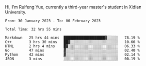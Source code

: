 Hi, I'm Ruifeng Yue, currently a third-year master's student in Xidian University.

<!--
**yrf105/yrf105** is a ✨ _special_ ✨ repository because its `README.md` (this file) appears on your GitHub profile.

Here are some ideas to get you started:

- 🔭 I’m currently working on ...
- 🌱 I’m currently learning ...
- 👯 I’m looking to collaborate on ...
- 🤔 I’m looking for help with ...
- 💬 Ask me about ...
- 📫 How to reach me: ...
- 😄 Pronouns: ...
- ⚡ Fun fact: ...
-->

<!--START_SECTION:waka-->

```text
From: 30 January 2023 - To: 06 February 2023

Total Time: 32 hrs 55 mins

Markdown   25 hrs 44 mins  ███████████████████▓░░░░░   78.19 %
C++        3 hrs 30 mins   ██▓░░░░░░░░░░░░░░░░░░░░░░   10.66 %
HTML       2 hrs 4 mins    █▓░░░░░░░░░░░░░░░░░░░░░░░   06.33 %
Go         47 mins         ▓░░░░░░░░░░░░░░░░░░░░░░░░   02.40 %
Python     42 mins         ▓░░░░░░░░░░░░░░░░░░░░░░░░   02.14 %
JSON       3 mins          ░░░░░░░░░░░░░░░░░░░░░░░░░   00.19 %
```

<!--END_SECTION:waka-->
